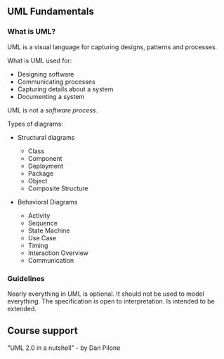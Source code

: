 ## UML Fundamentals

### What is UML?

UML is a visual language for capturing designs, patterns and processes. 

What is UML used for:
- Designing software
- Communicating processes
- Capturing details about a system 
- Documenting a system

UML is not a *software process*.

Types of diagrams: 

- Structural diagrams
  - Class
  - Component
  - Deployment 
  - Package
  - Object
  - Composite Structure
	
- Behavioral Diagrams
  - Activity 
  - Sequence
  - State Machine
  - Use Case
  - Timing
  - Interaction Overview
  - Communication

### Guidelines

Nearly everything in UML is optional.
It should not be used to model everything.
The specification is open to interpretation.
Is intended to be extended. 

## Course support

"UML 2.0 in a nutshell" - by Dan Pilone